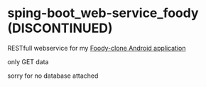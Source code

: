 # sping-boot_web-service_foody (DISCONTINUED)

RESTfull webservice for my [Foody-clone Android application](https://github.com/ectn/android_foody-clone)

only GET data 

sorry for no database attached
